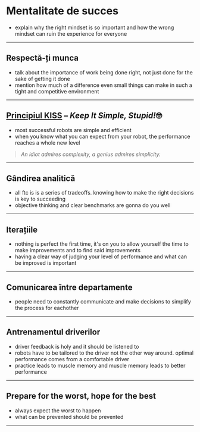 # **Mentalitate de succes**

- explain why the right mindset is so important and how the wrong mindset can ruin the experience for everyone
<!-- Probably should shift this to the end of the document
[aici](https://www.youtube.com/watch?v=qIUIWsuzY8Q&t=250s) este un workshop în care echipa [12993 RoboKings Aurum](https://ftcscout.org/teams/12993)-->

<hr>

<h2><b>Respectă-ți munca</b></h2>

- talk about the importance of work being done right, not just done for the sake of getting it done
- mention how much of a difference even small things can make in such a tight and competitive environment

<hr>

<h2><b><a href="https://en.wikipedia.org/wiki/KISS_principle"> Principiul KISS</a> – <i>Keep It Simple, Stupid!</i>🤓</b></h2>

- most successful robots are simple and efficient
- when you know what you can expect from your robot, the performance reaches a whole new level

> _An idiot admires complexity, a genius admires simplicity._

<hr>

<h2><b>Gândirea analitică</b></h2>

- all ftc is is a series of tradeoffs. knowing how to make the right decisions is key to succeeding
- objective thinking and clear benchmarks are gonna do you well

<hr>

<h2><b>Iterațiile</b></h2>

- nothing is perfect the first time, it's on you to allow yourself the time to make improvements and to find said improvements
- having a clear way of judging your level of performance and what can be improved is important

<hr>

<h2><b>Comunicarea între departamente</b></h2>

- people need to constantly communicate and make decisions to simplify the process for eachother

<hr>

<h2><b>Antrenamentul driverilor</b></h2>

- driver feedback is holy and it should be listened to
- robots have to be tailored to the driver not the other way around. optimal performance comes from a comfortable driver
- practice leads to muscle memory and muscle memory leads to better performance

<hr>

<h2><b>Prepare for the worst, hope for the best</b></h2>

- always expect the worst to happen
- what can be prevented should be prevented

<hr>
